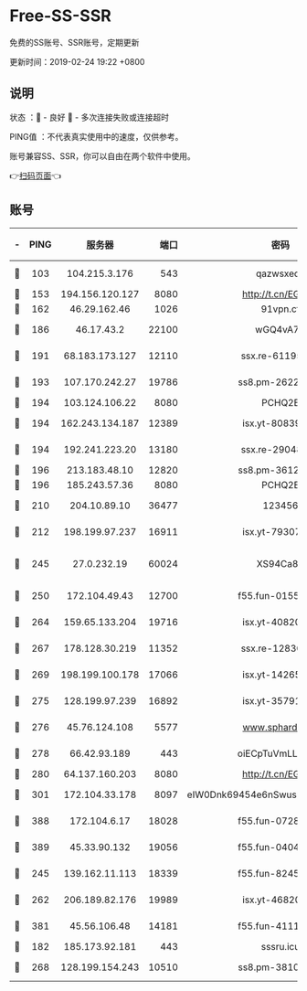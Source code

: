 # Free-SS-SSR

免费的SS账号、SSR账号，定期更新

更新时间：2019-02-24 19:22 +0800

## 说明

状态     ：🙂 - 良好 🙁 - 多次连接失败或连接超时

PING值   ：不代表真实使用中的速度，仅供参考。

账号兼容SS、SSR，你可以自由在两个软件中使用。

👉[扫码页面](https://liesauer.github.io/free-ss-ssr.github.io/)👈

## 账号

|-|PING|服务器|端口|密码|加密方式|区域|
|:----:|:----:|:-----:|-----:|:----:|:----:|:----:|
|🙂|103|104.215.3.176|543|qazwsxedc|aes-256-gcm|JP|
|🙂|153|194.156.120.127|8080|http://t.cn/EGJIyrl|rc4-md5|RU|
|🙂|162|46.29.162.46|1026|91vpn.cf|rc4-md5|RU|
|🙂|186|46.17.43.2|22100|wGQ4vA7D|aes-256-gcm|RU|
|🙂|191|68.183.173.127|12110|ssx.re-61195437|aes-256-cfb|US|
|🙂|193|107.170.242.27|19786|ss8.pm-26221677|aes-256-cfb|US|
|🙂|194|103.124.106.22|8080|PCHQ2E|rc4-md5|US|
|🙂|194|162.243.134.187|12389|isx.yt-80839009|aes-256-cfb|US|
|🙂|194|192.241.223.20|13180|ssx.re-29048876|aes-256-cfb|US|
|🙂|196|213.183.48.10|12820|ss8.pm-36124269|rc4-md5|RU|
|🙂|196|185.243.57.36|8080|PCHQ2E|rc4-md5|US|
|🙂|210|204.10.89.10|36477|123456|aes-256-cfb|US|
|🙂|212|198.199.97.237|16911|isx.yt-79307511|aes-256-cfb|US|
|🙂|245|27.0.232.19|60024|XS94Ca8K|xchacha20-ietf-poly1305|HK|
|🙂|250|172.104.49.43|12700|f55.fun-01558008|aes-256-cfb|SG|
|🙂|264|159.65.133.204|19716|isx.yt-40820424|aes-256-cfb|SG|
|🙂|267|178.128.30.219|11352|ssx.re-12830848|aes-256-cfb|SG|
|🙂|269|198.199.100.178|17066|isx.yt-14265222|aes-256-cfb|US|
|🙂|275|128.199.97.239|16892|isx.yt-35791266|aes-256-cfb|SG|
|🙂|276|45.76.124.108|5577|www.sphard.com|aes-256-cfb|AU|
|🙂|278|66.42.93.189|443|oiECpTuVmLLxk4Ts|aes-256-cfb|US|
|🙂|280|64.137.160.203|8080|http://t.cn/EGJIyrl|rc4-md5|CA|
|🙂|301|172.104.33.178|8097|eIW0Dnk69454e6nSwuspv9DmS201tQ0D|aes-256-cfb|SG|
|🙂|388|172.104.6.17|18028|f55.fun-07282375|aes-256-cfb|US|
|🙂|389|45.33.90.132|19056|f55.fun-04047720|aes-256-cfb|US|
|🙂|245|139.162.11.113|18339|f55.fun-82455292|aes-256-cfb|SG|
|🙂|262|206.189.82.176|19989|isx.yt-46820019|aes-256-cfb|SG|
|🙂|381|45.56.106.48|14181|f55.fun-41115808|aes-256-cfb|US|
|🙁|182|185.173.92.181|443|sssru.icu|rc4-md5|RU|
|🙁|268|128.199.154.243|10510|ss8.pm-38103435|aes-256-cfb|SG|
